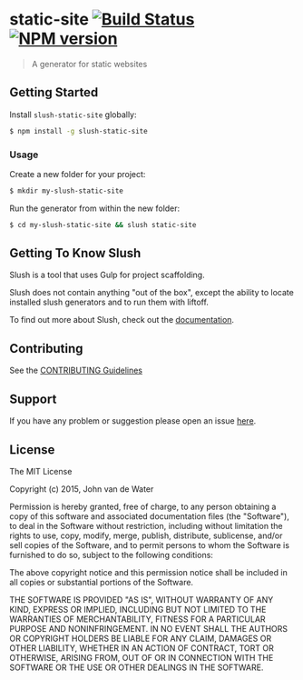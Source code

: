 # static-site [![Build Status](https://secure.travis-ci.org/jchn/slush-static-site.png?branch=master)](https://travis-ci.org/jchn/slush-static-site) [![NPM version](https://badge-me.herokuapp.com/api/npm/slush-static-site.png)](http://badges.enytc.com/for/npm/slush-static-site)

> A generator for static websites


## Getting Started

Install `slush-static-site` globally:

```bash
$ npm install -g slush-static-site
```

### Usage

Create a new folder for your project:

```bash
$ mkdir my-slush-static-site
```

Run the generator from within the new folder:

```bash
$ cd my-slush-static-site && slush static-site
```

## Getting To Know Slush

Slush is a tool that uses Gulp for project scaffolding.

Slush does not contain anything "out of the box", except the ability to locate installed slush generators and to run them with liftoff.

To find out more about Slush, check out the [documentation](https://github.com/klei/slush).

## Contributing

See the [CONTRIBUTING Guidelines](https://github.com/jchn/slush-static-site/blob/master/CONTRIBUTING.md)

## Support
If you have any problem or suggestion please open an issue [here](https://github.com/jchn/slush-static-site/issues).

## License 

The MIT License

Copyright (c) 2015, John van de Water

Permission is hereby granted, free of charge, to any person
obtaining a copy of this software and associated documentation
files (the "Software"), to deal in the Software without
restriction, including without limitation the rights to use,
copy, modify, merge, publish, distribute, sublicense, and/or sell
copies of the Software, and to permit persons to whom the
Software is furnished to do so, subject to the following
conditions:

The above copyright notice and this permission notice shall be
included in all copies or substantial portions of the Software.

THE SOFTWARE IS PROVIDED "AS IS", WITHOUT WARRANTY OF ANY KIND,
EXPRESS OR IMPLIED, INCLUDING BUT NOT LIMITED TO THE WARRANTIES
OF MERCHANTABILITY, FITNESS FOR A PARTICULAR PURPOSE AND
NONINFRINGEMENT. IN NO EVENT SHALL THE AUTHORS OR COPYRIGHT
HOLDERS BE LIABLE FOR ANY CLAIM, DAMAGES OR OTHER LIABILITY,
WHETHER IN AN ACTION OF CONTRACT, TORT OR OTHERWISE, ARISING
FROM, OUT OF OR IN CONNECTION WITH THE SOFTWARE OR THE USE OR
OTHER DEALINGS IN THE SOFTWARE.

